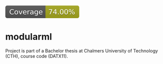 ![Coverage](https://raw.githubusercontent.com/willayy/modularml/gh-pages/docs/coverage-badge.svg)

# modularml
Project is part of a Bachelor thesis at Chalmers University of Technology (CTH), course code (DATX11).
